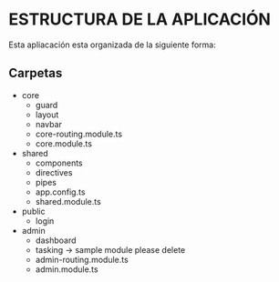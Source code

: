 # ESTRUCTURA DE LA APLICACIÓN

Esta apliacación esta organizada de la siguiente forma:

## Carpetas
- core
  * guard
  * layout
  * navbar
  * core-routing.module.ts
  * core.module.ts
- shared
  * components
  * directives
  * pipes
  * app.config.ts
  * shared.module.ts
- public
  * login
- admin
  * dashboard
  * tasking -> sample module please delete 
  * admin-routing.module.ts
  * admin.module.ts
